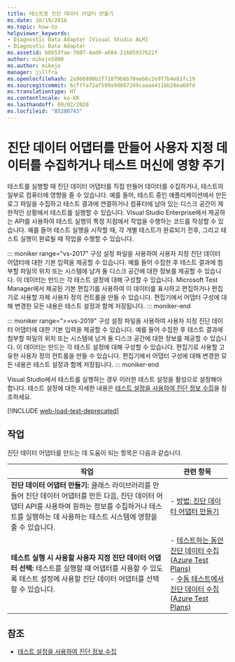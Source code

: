 ```yaml
---
title: 테스트용 진단 데이터 어댑터 만들기
ms.date: 10/19/2016
ms.topic: how-to
helpviewer_keywords:
- Diagnostic Data Adapter [Visual Studio ALM]
- Diagnostic Data Adapter
ms.assetid: b0b53fae-7007-4ad9-a604-21685937622f
author: mikejo5000
ms.author: mikejo
manager: jillfra
ms.openlocfilehash: 2a9b6880b2f71079b6b70eeb6c2e9f7b4e81fc19
ms.sourcegitcommit: 6cfffa72af599a9d667249caaaa411bb28ea69fd
ms.translationtype: HT
ms.contentlocale: ko-KR
ms.lasthandoff: 09/02/2020
ms.locfileid: "85288743"
---
```

# <a name="create-a-diagnostic-data-adapter-to-collect-custom-data-or-affect-a-test-machine"></a>진단 데이터 어댑터를 만들어 사용자 지정 데이터를 수집하거나 테스트 머신에 영향 주기

테스트를 실행할 때 진단 데이터 어댑터를 직접 만들어 데이터를 수집하거나, 테스트의 일부로 컴퓨터에 영향을 줄 수 있습니다. 예를 들어, 테스트 중인 애플리케이션에서 만든 로그 파일을 수집하고 테스트 결과에 연결하거나 컴퓨터에 남아 있는 디스크 공간이 제한적인 상황에서 테스트를 실행할 수 있습니다. Visual Studio Enterprise에서 제공하는 API를 사용하여 테스트 실행의 특정 지점에서 작업을 수행하는 코드를 작성할 수 있습니다. 예를 들어 테스트 실행을 시작할 때, 각 개별 테스트가 완료되기 전후, 그리고 테스트 실행이 완료될 때 작업을 수행할 수 있습니다.

::: moniker range="vs-2017"
구성 설정 파일을 사용하여 사용자 지정 진단 데이터 어댑터에 대한 기본 입력을 제공할 수 있습니다. 예를 들어 수집한 후 테스트 결과에 첨부할 파일의 위치 또는 시스템에 남겨 둘 디스크 공간에 대한 정보를 제공할 수 있습니다. 이 데이터는 만드는 각 테스트 설정에 대해 구성할 수 있습니다. Microsoft Test Manager에서 제공된 기본 편집기를 사용하여 이 데이터를 표시하고 편집하거나 편집기로 사용할 자체 사용자 정의 컨트롤을 만들 수 있습니다. 편집기에서 어댑터 구성에 대해 변경한 모든 내용은 테스트 설정과 함께 저장됩니다.
::: moniker-end

::: moniker range=">=vs-2019"
구성 설정 파일을 사용하여 사용자 지정 진단 데이터 어댑터에 대한 기본 입력을 제공할 수 있습니다. 예를 들어 수집한 후 테스트 결과에 첨부할 파일의 위치 또는 시스템에 남겨 둘 디스크 공간에 대한 정보를 제공할 수 있습니다. 이 데이터는 만드는 각 테스트 설정에 대해 구성할 수 있습니다. 편집기로 사용할 고유한 사용자 정의 컨트롤을 만들 수 있습니다. 편집기에서 어댑터 구성에 대해 변경한 모든 내용은 테스트 설정과 함께 저장됩니다.
::: moniker-end

Visual Studio에서 테스트를 실행하는 경우 이러한 테스트 설정을 활성으로 설정해야 합니다. 테스트 설정에 대한 자세한 내용은 [테스트 설정을 사용하여 진단 정보 수집](../test/collect-diagnostic-information-using-test-settings.md)을 참조하세요.

[!INCLUDE [web-load-test-deprecated](includes/web-load-test-deprecated.md)]

## <a name="tasks"></a>작업

진단 데이터 어댑터를 만드는 데 도움이 되는 항목은 다음과 같습니다.

|작업|관련 항목|
|-|-----------------------|
|**진단 데이터 어댑터 만들기:** 클래스 라이브러리를 만들어 진단 데이터 어댑터를 만든 다음, 진단 데이터 어댑터 API를 사용하여 원하는 정보를 수집하거나 테스트를 실행하는 데 사용하는 테스트 시스템에 영향을 줄 수 있습니다.|-   [방법: 진단 데이터 어댑터 만들기](../test/how-to-create-a-diagnostic-data-adapter.md)|
|**테스트 실행 시 사용할 사용자 지정 진단 데이터 어댑터 선택:** 테스트를 실행할 때 어댑터를 사용할 수 있도록 테스트 설정에 사용할 진단 데이터 어댑터를 선택할 수 있습니다.|-   [테스트하는 동안 진단 데이터 수집(Azure Test Plans)](/azure/devops/test/collect-diagnostic-data?view=vsts)<br />-   [수동 테스트에서 진단 데이터 수집(Azure Test Plans)](/azure/devops/test/mtm/collect-more-diagnostic-data-in-manual-tests?view=vsts)|

## <a name="see-also"></a>참조

- [테스트 설정을 사용하여 진단 정보 수집](../test/collect-diagnostic-information-using-test-settings.md)

